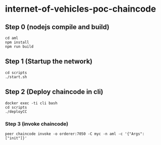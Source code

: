 # internet-of-vehicles-poc-chaincode

## Step 0 (nodejs compile and build)
```shell
cd aml
npm install
npm run build
```

## Step 1 (Startup the network)
```shell
cd scripts
./start.sh
```

## Step 2 (Deploy chaincode in cli)

```shell
docker exec -ti cli bash
cd scripts
./deployCC
```


### Step 3 (invoke chaincode)

```shell
peer chaincode invoke -o orderer:7050 -C myc -n aml -c '{"Args":["init"]}'
```